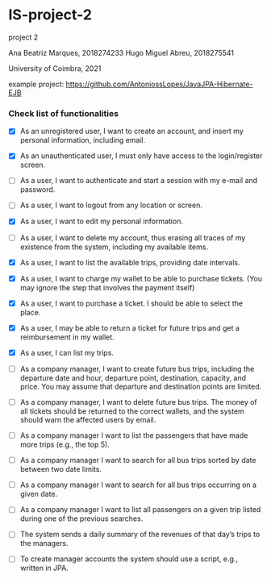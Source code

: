 # IS-project-2

project 2

Ana Beatriz Marques, 2018274233 Hugo Miguel Abreu, 2018275541

University of Coimbra, 2021

example project: https://github.com/AntoniossLopes/JavaJPA-Hibernate-EJB

### Check list of functionalities

- [x] As an unregistered user, I want to create an account, and insert my personal
information, including email.
- [x] As an unauthenticated user, I must only have access to the login/register screen.
- [ ] As a user, I want to authenticate and start a session with my e-mail and password.
- [ ] As a user, I want to logout from any location or screen.
- [x] As a user, I want to edit my personal information.
- [ ] As a user, I want to delete my account, thus erasing all traces of my existence from
the system, including my available items.
- [x] As a user, I want to list the available trips, providing date intervals.
- [x] As a user, I want to charge my wallet to be able to purchase tickets. (You may
ignore the step that involves the payment itself)
- [x]  As a user, I want to purchase a ticket. I should be able to select the place.
- [x]  As a user, I may be able to return a ticket for future trips and get a reimbursement
in my wallet.
- [x] As a user, I can list my trips.
- [ ] As a company manager, I want to create future bus trips, including the departure
date and hour, departure point, destination, capacity, and price. You may assume
that departure and destination points are limited.
- [ ] As a company manager, I want to delete future bus trips. The money of all tickets
should be returned to the correct wallets, and the system should warn the
affected users by email.
- [ ] As a company manager I want to list the passengers that have made more trips
(e.g., the top 5).
- [ ] As a company manager I want to search for all bus trips sorted by date between
two date limits.
- [ ] As a company manager I want to search for all bus trips occurring on a given date.
- [ ] As a company manager I want to list all passengers on a given trip listed during
one of the previous searches.
- [ ] The system sends a daily summary of the revenues of that day’s trips to the
managers.
- [ ] To create manager accounts the system should use a script, e.g., written in JPA.
 
